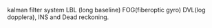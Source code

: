  kalman filter system LBL (long baseline)  FOG(fiberoptic gyro) DVL(log dopplera), INS  and Dead reckoning.
